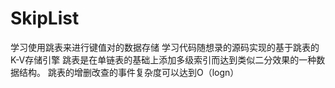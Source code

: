 # SkipList
学习使用跳表来进行键值对的数据存储
学习代码随想录的源码实现的基于跳表的K-V存储引擎
跳表是在单链表的基础上添加多级索引而达到类似二分效果的一种数据结构。
跳表的增删改查的事件复杂度可以达到O（logn）
